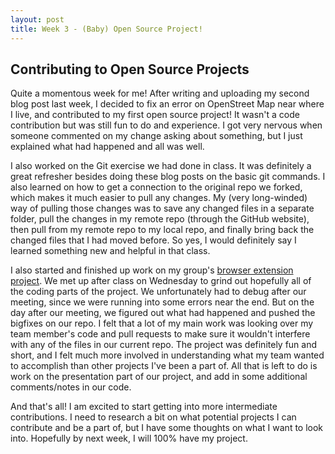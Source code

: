 ```yaml
---
layout: post
title: Week 3 - (Baby) Open Source Project!
---
```



## Contributing to Open Source Projects

Quite a momentous week for me! After writing and uploading my second blog post last week, I decided to fix an error on OpenStreet Map near where I live, and contributed to my first open source project! It wasn't a code contribution but was still fun to do and experience. I got very nervous when someone commented on my change asking about something, but I just explained what had happened and all was well. 

<!--more-->

I also worked on the Git exercise we had done in class. It was definitely a great refresher besides doing these blog posts on the basic git commands. I also learned on how to get a connection to the original repo we forked, which makes it much easier to pull any changes. My (very long-winded) way of pulling those changes was to save any changed files in a separate folder, pull the changes in my remote repo (through the GitHub website), then pull from my remote repo to my local repo, and finally bring back the changed files that I had moved before. So yes, I would definitely say I learned something new and helpful in that class.

I also started and finished up work on my group's [browser extension project](https://github.com/ossd-s23/Me-like-words). We met up after class on Wednesday to grind out hopefully all of the coding parts of the project. We unfortunately had to debug after our meeting, since we were running into some errors near the end. But on the day after our meeting, we figured out what had happened and pushed the bigfixes on our repo. I felt that a lot of my main work was looking over my team member's code and pull requests to make sure it wouldn't interfere with any of the files in our current repo. The project was definitely fun and short, and I felt much more involved in understanding what my team wanted to accomplish than other projects I've been a part of. All that is left to do is work on the presentation part of our project, and add in some additional comments/notes in our code. 

And that's all! I am excited to start getting into more intermediate contributions. I need to research a bit on what potential projects I can contribute and be a part of, but I have some thoughts on what I want to look into. Hopefully by next week, I will 100% have my project.